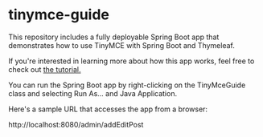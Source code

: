 # tinymce-guide
This repository includes a fully deployable Spring Boot app that demonstrates how to use TinyMCE with Spring Boot and Thymeleaf.

If you're interested in learning more about how this app works, feel free to check out <a href="https://careydevelopment.us/blog/how-to-implement-a-wysiwyg-editor-with-tinymce-spring-boot-and-t" target="_blank">the tutorial.</a>

You can run the Spring Boot app by right-clicking on the TinyMceGuide class and selecting Run As... and Java Application.

Here's a sample URL that accesses the app from a browser:

http://localhost:8080/admin/addEditPost
